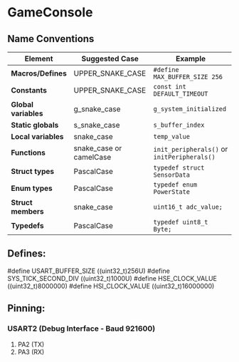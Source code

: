 # GameConsole
 
## Name Conventions 

| Element             | Suggested Case        | Example                         |
|---------------------|-----------------------|---------------------------------|
| **Macros/Defines**  | UPPER_SNAKE_CASE      | `#define MAX_BUFFER_SIZE 256`   |
| **Constants**       | UPPER_SNAKE_CASE      | `const int DEFAULT_TIMEOUT`     |
| **Global variables**| g_snake_case          | `g_system_initialized`          |
| **Static globals**  | s_snake_case          | `s_buffer_index`                |
| **Local variables** | snake_case            | `temp_value`                    |
| **Functions**       | snake_case or camelCase | `init_peripherals()` or `initPeripherals()` |
| **Struct types**    | PascalCase            | `typedef struct SensorData`     |
| **Enum types**      | PascalCase            | `typedef enum PowerState`       |
| **Struct members**  | snake_case            | `uint16_t adc_value;`           |
| **Typedefs**        | PascalCase            | `typedef uint8_t Byte;`         |

## Defines:
#define USART_BUFFER_SIZE ((uint32_t)256U)
#define SYS_TICK_SECOND_DIV ((uint32_t)1000U)
#define HSE_CLOCK_VALUE ((uint32_t)8000000)
#define HSI_CLOCK_VALUE ((uint32_t)16000000)

## Pinning:
### USART2 (Debug Interface - Baud 921600) 
1. PA2 (TX)
2. PA3 (RX)